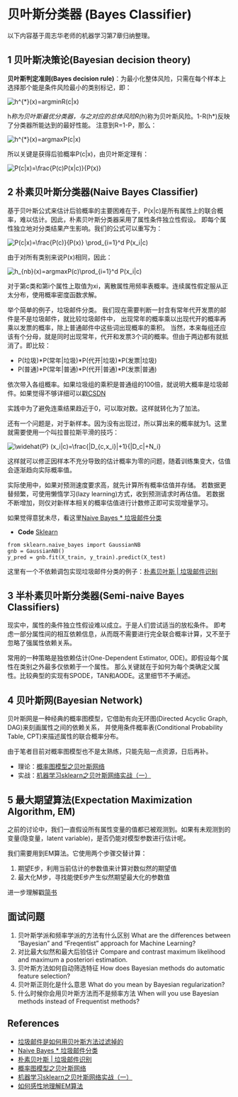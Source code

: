 # 贝叶斯分类器 (Bayes Classifier)
以下内容基于周志华老师的机器学习第7章归纳整理。

## 1 贝叶斯决策论(Bayesian decision theory)
**贝叶斯判定准则(Bayes decision rule)**：为最小化整体风险，只需在每个样本上选择那个能是条件风险最小的类别标记，即：

![h^{*}(x)=argminR(c|x)](https://render.githubusercontent.com/render/math?math=h%5E%7B*%7D(x)%3DargminR(c%7Cx))

h*称为贝叶斯最优分类器，与之对应的总体风险R(h*)称为贝叶斯风险。1-R(h*)反映了分类器所能达到的最好性能。
注意到R=1-P，那么：

![h^{*}(x)=argmaxP(c|x)](https://render.githubusercontent.com/render/math?math=h%5E%7B*%7D(x)%3DargmaxP(c%7Cx))

所以关键是获得后验概率P(c|x)，由贝叶斯定理有：

![P(c|x)=\frac{P(c)P(x|c)}{P(x)} ](https://render.githubusercontent.com/render/math?math=P(c%7Cx)%3D%5Cfrac%7BP(c)P(x%7Cc)%7D%7BP(x)%7D%20)

## 2 朴素贝叶斯分类器(Naive Bayes Classifier)
基于贝叶斯公式来估计后验概率的主要困难在于，P(x|c)是所有属性上的联合概率，难以估计。因此，朴素贝叶斯分类器采用了属性条件独立性假设。
即每个属性独立地对分类结果产生影响。我们的公式可以重写为：

![P(c|x)=\frac{P(c)}{P(x)} \prod_{i=1}^d P(x_i|c) ](https://render.githubusercontent.com/render/math?math=P(c%7Cx)%3D%5Cfrac%7BP(c)%7D%7BP(x)%7D%20%5Cprod_%7Bi%3D1%7D%5Ed%20P(x_i%7Cc)%20)

由于对所有类别来说P(x)相同，因此：

![h_{nb}(x)=argmaxP(c)\prod_{i=1}^d P(x_i|c) ](https://render.githubusercontent.com/render/math?math=h_%7Bnb%7D(x)%3DargmaxP(c)%5Cprod_%7Bi%3D1%7D%5Ed%20P(x_i%7Cc)%20)

对于第c类和第i个属性上取值为xi，离散属性用频率表概率。连续属性假定服从正太分布，使用概率密度函数求解。

举个简单的例子，垃圾邮件分类。
我们现在需要判断一封含有常年代开发票的邮件是不是垃圾邮件，就比较垃圾邮件中，
出现常年的概率乘以出现代开的概率再乘以发票的概率，除上普通邮件中这些词出现概率的乘积。
当然，本来每组还应该有个分母，就是同时出现常年，代开和发票3个词的概率。但由于两边都有就抵消了。即比较：
- P(垃圾)*P(常年|垃圾)*P(代开|垃圾)*P(发票|垃圾)
- P(普通)*P(常年|普通)*P(代开|普通)*P(发票|普通)

依次带入各组概率。如果垃圾组的乘积是普通组的100倍，就说明大概率是垃圾邮件。如果觉得不够详细可以戳[CSDN](https://blog.csdn.net/saltriver/article/details/72571876)

实践中为了避免连乘结果趋近于0，可以取对数。这样就转化为了加法。

还有一个问题是，对于新样本。因为没有出现过，所以算出来的概率就为1。这里就需要使用一个叫拉普拉斯平滑的技巧：

![\widehat{P} (x_i|c)=\frac{|D_{c,x_i}|+1}{|D_c|+N_i} ](https://render.githubusercontent.com/render/math?math=%5Cwidehat%7BP%7D%20(x_i%7Cc)%3D%5Cfrac%7B%7CD_%7Bc%2Cx_i%7D%7C%2B1%7D%7B%7CD_c%7C%2BN_i%7D%20)

这样就可以修正因样本不充分导致的估计概率为零的问题，随着训练集变大，估值会逐渐趋向实际概率值。

实际使用中，如果对预测速度要求高，就先计算所有概率估值并存储。
若数据更替频繁，可使用懒惰学习(lazy learning)方式，收到预测请求时再估值。
若数据不断增加，则仅对新样本相关的概率估值进行计数修正即可实现增量学习。

如果觉得意犹未尽，看这里[Naive Bayes * 垃圾邮件分类](http://www.iequa.com/2017/08/10/ml/naive-bayes-1/)

- **Code** [Sklearn](https://scikit-learn.org/stable/modules/naive_bayes.html)
```
from sklearn.naive_bayes import GaussianNB
gnb = GaussianNB()
y_pred = gnb.fit(X_train, y_train).predict(X_test)
```

这里有一个不依赖调包实现垃圾邮件分类的例子：[朴素贝叶斯 | 垃圾邮件识别](https://www.jianshu.com/p/b41d2e1f2a3a)

## 3 半朴素贝叶斯分类器(Semi-naive Bayes Classifiers)
现实中，属性的条件独立性假设难以成立。于是人们尝试适当的放松条件。
即考虑一部分属性间的相互依赖信息，从而既不需要进行完全联合概率计算，又不至于忽略了强属性依赖关系。

常用的一种策略是独依赖估计(One-Dependent Estimator, ODE)。即假设每个属性在类别之外最多仅依赖于一个属性。
那么关键就在于如何为每个类确定父属性。比较典型的实现有SPODE，TAN和AODE。这里细节不予阐述。

## 4 贝叶斯网(Bayesian Network)
贝叶斯网是一种经典的概率图模型，它借助有向无环图(Directed Acyclic Graph, DAG)来刻画属性之间的依赖关系，
并使用条件概率表(Conditional Probability Table, CPT)来描述属性的联合概率分布。

由于笔者目前对概率图模型也不是太熟练，只能先贴一点资源，日后再补。
- 理论：[概率图模型之贝叶斯网络](https://zhuanlan.zhihu.com/p/30139208)
- 实战：[机器学习sklearn之贝叶斯网络实战（一）](https://blog.csdn.net/weixin_41599977/article/details/90320390)

## 5 最大期望算法(Expectation Maximization Algorithm, EM)
之前的讨论中，我们一直假设所有属性变量的值都已被观测到。如果有未观测到的变量(隐变量，latent variable)，是否仍能对模型参数进行估计呢。

我们需要用到EM算法。它使用两个步骤交替计算：
1. 期望E步，利用当前估计的参数值来计算对数似然的期望值
2. 最大化M步，寻找能使E步产生似然期望最大化的参数值

进一步理解戳[简书](https://www.jianshu.com/p/1121509ac1dc)

## 面试问题
1. 贝叶斯学派和频率学派的方法有什么区别 What are the differences between “Bayesian” and “Freqentist” approach for Machine Learning?
2. 对比最大似然和最大后验估计 Compare and contrast maximum likelihood and maximum a posteriori estimation.
3. 贝叶斯方法如何自动筛选特征 How does Bayesian methods do automatic feature selection?
4. 贝叶斯正则化是什么意思 What do you mean by Bayesian regularization?
5. 什么时候你会用贝叶斯方法而不是频率方法 When will you use Bayesian methods instead of Frequentist methods?

## References
- [垃圾邮件是如何用贝叶斯方法过滤掉的](https://blog.csdn.net/saltriver/article/details/72571876)
- [Naive Bayes * 垃圾邮件分类](http://www.iequa.com/2017/08/10/ml/naive-bayes-1/)
- [朴素贝叶斯 | 垃圾邮件识别](https://www.jianshu.com/p/b41d2e1f2a3a)
- [概率图模型之贝叶斯网络](https://zhuanlan.zhihu.com/p/30139208)
- [机器学习sklearn之贝叶斯网络实战（一）](https://blog.csdn.net/weixin_41599977/article/details/90320390)
- [如何感性地理解EM算法](https://www.jianshu.com/p/1121509ac1dc)
